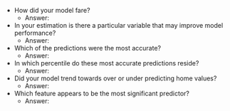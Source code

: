 - How did your model fare?
  - Answer:
- In your estimation is there a particular variable that may improve model performance?
  - Answer:
- Which of the predictions were the most accurate? 
  - Answer:
- In which percentile do these most accurate predictions reside? 
  - Answer: 
- Did your model trend towards over or under predicting home values?
    - Answer: 
- Which feature appears to be the most significant predictor?
    - Answer: 